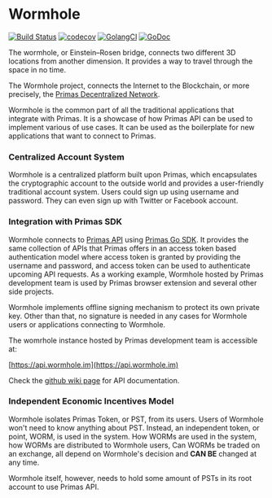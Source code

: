 # Wormhole

[![Build Status](https://travis-ci.com/primasio/wormhole.svg?branch=master)](https://travis-ci.com/primasio/wormhole)
[![codecov](https://codecov.io/gh/primasio/wormhole/branch/master/graph/badge.svg)](https://codecov.io/gh/primasio/wormhole)
[![GolangCI](https://golangci.com/badges/github.com/primasio/wormhole.svg)](https://golangci.com)
[![GoDoc](https://img.shields.io/badge/godoc-reference-blue.svg)](https://godoc.org/github.com/primasio/wormhole)

The wormhole, or Einstein–Rosen bridge, connects two different 3D locations from another dimension. It provides a way
to travel through the space in no time.

The Wormhole project, connects the Internet to the Blockchain, or more precisely, the
[Primas Decentralized Network](https://primas.io).

Wormhole is the common part of all the traditional applications that integrate with Primas. It is a showcase of how Primas
API can be used to implement various of use cases. It can be used as the boilerplate for new applications that want to
connect to Primas.

### Centralized Account System

Wormhole is a centralized platform built upon Primas, which encapsulates the cryptographic account to the
outside world and provides a user-friendly traditional account system. Users could sign up using username and password.
They can even sign up with Twitter or Facebook account.

### Integration with Primas SDK

Wormhole connects to [Primas API](https://github.com/primasio/primas-api-doc)
using [Primas Go SDK](https://github.com/primasio/primas-api-sdk-go). It provides the same collection of APIs that
Primas offers in an access token based authentication model where access token is granted by providing the username and
password, and access token can be used to authenticate upcoming API requests. As a working example, Wormhole hosted by
Primas development team is used by Primas browser extension and several other side projects.

Wormhole implements offline signing mechanism to protect its own private key. Other than that, no signature is needed in
any cases for Wormhole users or applications connecting to Wormhole.

The womrhole instance hosted by Primas development team is accessible at:

[https://api.wormhole.im](https://api.wormhole.im)

Check the [github wiki page](https://github.com/primasio/wormhole/wiki) for API documentation.

### Independent Economic Incentives Model

Wormhole isolates Primas Token, or PST, from its users. Users of Wormhole won't need to know anything about PST.
Instead, an independent token, or point, WORM, is used in the system. How WORMs are used in the system, how WORMs are
distributed to Wormhole users, Can WORMs be traded on an exchange, all depend on Wormhole's decision and **CAN BE**
changed at any time.

Wormhole itself, however, needs to hold some amount of PSTs in its root account to use Primas API.
